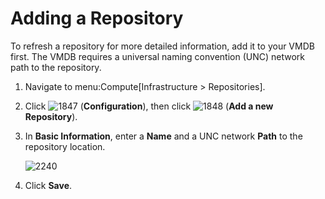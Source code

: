 # Adding a Repository

To refresh a repository for more detailed information, add it to your
VMDB first. The VMDB requires a universal naming convention (UNC)
network path to the repository.

1.  Navigate to menu:Compute\[Infrastructure \> Repositories\].

2.  Click ![1847](../images/1847.png) (**Configuration**), then click
    ![1848](../images/1848.png) (**Add a new Repository**).

3.  In **Basic Information**, enter a **Name** and a UNC network
    **Path** to the repository location.

    ![2240](../images/2240.png)

4.  Click **Save**.
